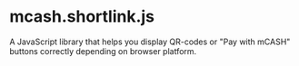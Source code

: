 mcash.shortlink.js
==================

A JavaScript library that helps you display QR-codes or "Pay with mCASH" buttons correctly depending on browser platform.
